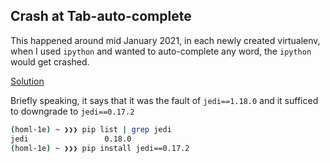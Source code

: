 





## Crash at Tab-auto-complete
This happened around mid January 2021, in each newly created virtualenv, when I used `ipython` and wanted to auto-complete any
word, the `ipython` would get crashed.

[Solution](https://stackoverflow.com/questions/65663127/ipython-7-19-0-crash)

Briefly speaking, it says that it was the fault of `jedi==1.18.0` and it sufficed to downgrade to `jedi==0.17.2`
```bash
(homl-1e) ~ ❯❯❯ pip list | grep jedi
jedi                 0.18.0
(homl-1e) ~ ❯❯❯ pip install jedi==0.17.2
```



